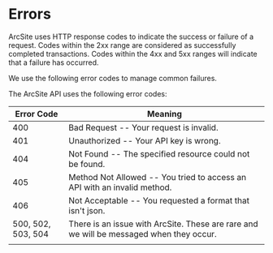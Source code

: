 # Errors

ArcSite uses HTTP response codes to indicate the success or failure of a request. Codes within the 2xx range are considered as successfully completed transactions. Codes within the 4xx and 5xx ranges will indicate that a failure has occurred.

We use the following error codes to manage common failures.

The ArcSite API uses the following error codes:

| Error Code         | Meaning                                                                                 |
| ------------------ | --------------------------------------------------------------------------------------- |
| 400                | Bad Request -- Your request is invalid.                                                 |
| 401                | Unauthorized -- Your API key is wrong.                                                  |
| 404                | Not Found -- The specified resource could not be found.                                 |
| 405                | Method Not Allowed -- You tried to access an API with an invalid method.                |
| 406                | Not Acceptable -- You requested a format that isn't json.                               |
| 500, 502, 503, 504 | There is an issue with ArcSite. These are rare and we will be messaged when they occur. |
|                    |
